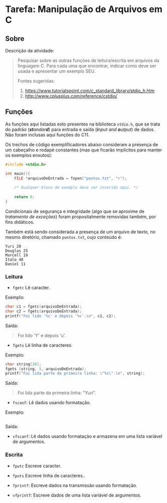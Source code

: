 # Tarefa: Manipulação de Arquivos em C

## Sobre

Descrição da atividade:
> Pesquisar sobre as outras funções de leitura/escrita em arquivos da linguagem C. 
> Para cada uma que encontrar, indicar como deve ser usada e apresentar um exemplo SEU.
> 
> Fontes sugeridas:
> 1. https://www.tutorialspoint.com/c_standard_library/stdio_h.htm
> 2. http://www.cplusplus.com/reference/cstdio/

## Funções
As funções aqui listadas esto presentes na biblioteca ```stdio.h```, que se trata
do padrão (_**st**andar**d**_) para entrada e saída (_**i**nput and **o**utput_)
de dados. Não foram inclusas aqui funções do C11.

Os trechos de código exemplificadores abaixo consideram a presença de um cabeçalho e
rodapé constantes (mas que ficarão implícitos para manter os exemplos enxutos):

```C
#include <stdio.h>

int main(){
    FILE *arquivoDeEntrada = fopen("pontos.txt", "r");
    
    /* Qualquer bloco de exemplo deve ser inserido aqui. */
    
    return 0;
}
```

Condicionais de segurança e integridade (algo que se aproxime de _tratamento de exceções_)
foram propositalmente removidas também, por fins didáticos.

Também está sendo considerada a presença de um arquivo de texto,
no mesmo diretório, chamado ```pontos.txt```, cujo conteúdo é:

```
Yuri 20
Douglas 25
Marcell 19
Italo 48
Daniel 11
```

### Leitura

* ```fgetc```
Lê caracter.

Exemplo:

```C
char c1 = fgetc(arquivoDeEntrada);
char c2 = fgetc(arquivoDeEntrada);
printf("Foi lido '%c' e depois '%c'.\n", c1, c2);
```

Saída:

> Foi lido 'Y' e depois 'u'.

* ```fgets```
Lê linha de caracteres.

Exemplo:

```C
char string[20];
fgets (string, 5, arquivoDeEntrada);
printf("Foi lida parte da primeira linha: \"%s\".\n", string);
```

Saída:

> Foi lida parte da primeira linha: "Yuri".

* ```fscanf```:
Lê dados usando formatação.

Exemplo:

```C

```

Saída:

> 

* ```vfscanf```:
Lê dados usando formatação e armazena em uma lista variável de argumentos.

### Escrita

* ```fputc```
Escreve caracter.

* ```fputs```
Escreve linha de caracteres..

* ```fprintf```:
Escreve dados na transmissão usando formatação.

* ```vfprintf```:
Escreve dados de uma lista variável de argumentos.

